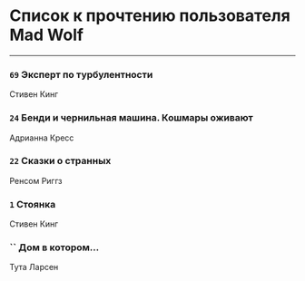 # Список к прочтению пользователя Mad Wolf
---

### `69` Эксперт по турбулентности
Стивен Кинг

### `24` Бенди и чернильная машина. Кошмары оживают
Адрианна Кресс

### `22` Сказки о странных
Ренсом Риггз

### `1` Стоянка
Стивен Кинг

### `` Дом в котором...
Тута Ларсен

